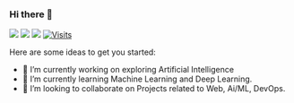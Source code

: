 ### Hi there 👋
[<img src="https://img.shields.io/badge/Gmail-D14836?style=for-the-badge&logo=gmail&logoColor=white">](https://mail.google.com/mail/?view=cm&fs=1&to=ambujm685@gmail.com)
[<img src="https://img.shields.io/badge/linkedin-%230077B5.svg?&style=for-the-badge&logo=linkedin&logoColor=white">](https://www.linkedin.com/in/ambuj-mishra-969285190/)
[<img src="https://img.shields.io/badge/twitter-%230077B5.svg?&style=for-the-badge&logo=linkedin&logoColor=white">](https://twitter.com/AmbujMi72849596)
[![Visits](https://komarev.com/ghpvc/?username=Ambuj0902&logo=GitHub&label=github%20visits&color=336699&logoColor=white&style=flat-square)](https://github.com/Ambuj0902)

Here are some ideas to get you started:

- 🔭 I’m currently working on exploring Artificial Intelligence
- 🌱 I’m currently learning Machine Learning and Deep Learning. 
- 👯 I’m looking to collaborate on Projects related to Web, Ai/ML, DevOps.
